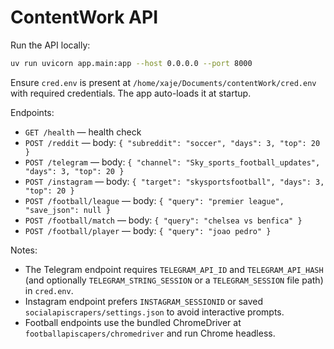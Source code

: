 # ContentWork API

Run the API locally:

```bash
uv run uvicorn app.main:app --host 0.0.0.0 --port 8000
```

Ensure `cred.env` is present at `/home/xaje/Documents/contentWork/cred.env` with required credentials. The app auto-loads it at startup.

Endpoints:
- `GET /health` — health check
- `POST /reddit` — body: `{ "subreddit": "soccer", "days": 3, "top": 20 }`
- `POST /telegram` — body: `{ "channel": "Sky_sports_football_updates", "days": 3, "top": 20 }`
- `POST /instagram` — body: `{ "target": "skysportsfootball", "days": 3, "top": 20 }`
- `POST /football/league` — body: `{ "query": "premier league", "save_json": null }`
- `POST /football/match` — body: `{ "query": "chelsea vs benfica" }`
- `POST /football/player` — body: `{ "query": "joao pedro" }`

Notes:
- The Telegram endpoint requires `TELEGRAM_API_ID` and `TELEGRAM_API_HASH` (and optionally `TELEGRAM_STRING_SESSION` or a `TELEGRAM_SESSION` file path) in `cred.env`.
- Instagram endpoint prefers `INSTAGRAM_SESSIONID` or saved `socialapiscrapers/settings.json` to avoid interactive prompts.
- Football endpoints use the bundled ChromeDriver at `footballapiscapers/chromedriver` and run Chrome headless.
